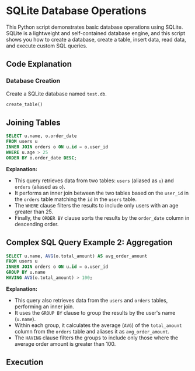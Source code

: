 # SQLite Database Operations

This Python script demonstrates basic database operations using SQLite. SQLite is a lightweight and self-contained database engine, and this script shows you how to create a database, create a table, insert data, read data, and execute custom SQL queries.

## Code Explanation

### Database Creation

Create a SQLite database named `test.db`. 

```python
create_table()
```

## Joining Tables

```sql
SELECT u.name, o.order_date
FROM users u
INNER JOIN orders o ON u.id = o.user_id
WHERE u.age > 25
ORDER BY o.order_date DESC;
```

**Explanation:**

- This query retrieves data from two tables: `users` (aliased as `u`) and `orders` (aliased as `o`).
- It performs an inner join between the two tables based on the `user_id` in the `orders` table matching the `id` in the `users` table.
- The `WHERE` clause filters the results to include only users with an age greater than 25.
- Finally, the `ORDER BY` clause sorts the results by the `order_date` column in descending order.


## Complex SQL Query Example 2: Aggregation

```sql
SELECT u.name, AVG(o.total_amount) AS avg_order_amount
FROM users u
INNER JOIN orders o ON u.id = o.user_id
GROUP BY u.name
HAVING AVG(o.total_amount) > 100;
```

**Explanation:**

- This query also retrieves data from the `users` and `orders` tables, performing an inner join.
- It uses the `GROUP BY` clause to group the results by the user's name (`u.name`).
- Within each group, it calculates the average (`AVG`) of the `total_amount` column from the `orders` table and aliases it as `avg_order_amount`.
- The `HAVING` clause filters the groups to include only those where the average order amount is greater than 100.


## Execution

